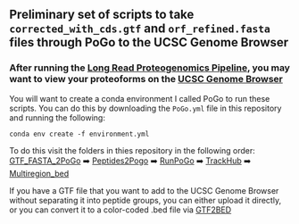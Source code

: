 ## Preliminary set of scripts to take `corrected_with_cds.gtf` and `orf_refined.fasta` files through PoGo to the UCSC Genome Browser
### After running the [Long Read Proteogenomics Pipeline](https://github.com/sheynkman-lab/Long-Read-Proteogenomics), you may want to view your proteoforms on the [UCSC Genome Browser](https://genome.ucsc.edu/)

You will want to create a conda environment I called PoGo to run these scripts. You can do this by downloading the `PoGo.yml` file in this repository and running the following:
```
conda env create -f environment.yml
```

To do this visit the folders in thies repository in the following order: <br />
[GTF_FASTA_2PoGo](https://github.com/efwatts/PoGo2GenomeBrowser/tree/main/GTF_FASTA_2PoGo) ➡️ [Peptides2Pogo](https://github.com/efwatts/PoGo2GenomeBrowser/tree/main/Peptides2PoGo) ➡️ [RunPoGo](https://github.com/efwatts/PoGo2GenomeBrowser/tree/main/RunPoGo) ➡️ [TrackHub](https://github.com/efwatts/PoGo2GenomeBrowser/tree/main/TrackHub) ➡️ [Multiregion_bed](https://github.com/efwatts/PoGo2GenomeBrowser/tree/main/Multiregion_bed)

If you have a GTF file that you want to add to the UCSC Genome Browser without separating it into peptide groups, you can either upload it directly, or you can convert it to a color-coded .bed file via [GTF2BED](https://github.com/efwatts/PoGo2GenomeBrowser/tree/main/GTF2BED)
